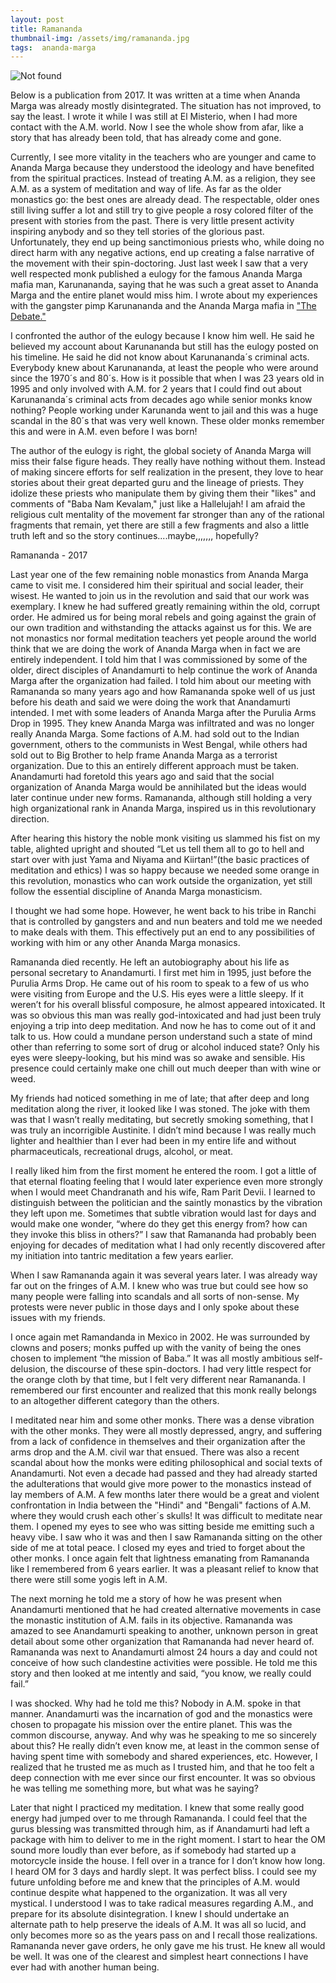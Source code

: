 ```yaml
---
layout: post
title: Ramananda
thumbnail-img: /assets/img/ramananda.jpg
tags:  ananda-marga
---
```

<img src="{{ 'assets/img/ramananda.jpg' | relative_url }}" alt="Not found" />

Below is a publication from 2017.  It was written at a time when Ananda Marga was already mostly disintegrated.  The situation has not improved, to say the least.  I wrote it while I was still at El Misterio, when I had more contact with the A.M. world.  Now I see the whole show from afar, like a story that has already been told, that has already come and gone.  

Currently, I see more vitality in the teachers who are younger and came to Ananda Marga because they understood the ideology and have benefited from the spiritual practices.  Instead of treating A.M. as a religion, they see A.M. as a system of meditation and way of life.  As far as the older monastics go:  the best ones are already dead.   The respectable, older ones still living suffer a lot and still try to give people a rosy colored filter of the present with stories from the past.  There is very little present activity inspiring anybody and so they tell stories of the glorious past.  Unfortunately, they end up being sanctimonious priests who, while doing no direct harm with any negative actions, end up creating a false narrative of the movement with their spin-doctoring.  Just last week I saw that a very well respected monk published a eulogy for the famous Ananda Marga mafia man, Karunananda, saying that he was such a great asset to Ananda Marga and the entire planet would miss him.  I wrote about my experiences with the gangster pimp Karunananda and the Ananda Marga mafia in ["The Debate."](https://williamenck.github.io/the-debate/) 

I confronted the author of the eulogy because I know him well.  He said he believed my account about Karunananda but still has the eulogy posted on his timeline.  He said he did not know about Karunananda´s criminal acts.  Everybody knew about Karunananda, at least the people who were around since the 1970´s and 80´s.  How is it possible that when I was 23 years old in 1995 and only involved with A.M. for 2 years that I could find out about Karunananda´s criminal acts from decades ago while senior monks know nothing?  People working under Karunanda went to jail and this was a huge scandal in the 80´s that was very well known.  These older monks remember this and were in A.M. even before I was born!

The author of the eulogy is right, the global society of Ananda Marga will miss their false figure heads.  They really have nothing without them.  Instead of making sincere efforts for self realization in the present, they love to hear stories about their great departed guru and the lineage of priests.  They idolize these priests who manipulate them by giving them their "likes" and comments of "Baba Nam Kevalam," just like a Hallelujah!  I am afraid the religious cult mentality of the movement far stronger than any of the rational fragments that remain, yet there are still a few fragments and also a little truth left and so the story continues....maybe,,,,,,, hopefully?

Ramananda - 2017

Last year one of the few remaining noble monastics from Ananda Marga came to visit me. I considered him their spiritual and social leader, their wisest. He wanted to join us in the revolution and said that our work was exemplary. I knew he had suffered greatly remaining within the old, corrupt order. He admired us for being moral rebels and going against the grain of our own tradition and withstanding the attacks against us for this. We are not monastics nor formal meditation teachers yet people around the world think that we are doing the work of Ananda Marga when in fact we are entirely independent. I told him that I was commissioned by some of the older, direct disciples of Anandamurti to help continue the work of Ananda Marga after the organization had failed. I told him about our meeting with Ramananda so many years ago and how Ramananda spoke well of us just before his death and said we were doing the work that Anandamurti intended. I met with some leaders of Ananda Marga  after the Purulia Arms Drop in 1995. They knew Ananda Marga was infiltrated and was no longer really Ananda Marga. Some factions of A.M. had sold out to the Indian government, others to the communists in West Bengal, while others had sold out to Big Brother to help frame Ananda Marga as a terrorist organization. Due to this an entirely different approach must be taken. Anandamurti had foretold this years ago and said that the social organization of Ananda Marga would be annihilated but the ideas would later continue under new forms. Ramananda, although still holding a very high organizational rank in Ananda Marga, inspired us in this revolutionary direction.

After hearing this history the noble monk visiting us slammed his fist on my table, alighted upright and shouted “Let us tell them all to go to hell and start over with just Yama and Niyama and Kiirtan!”(the basic practices of meditation and ethics) I was so happy because we needed some orange in this revolution, monastics who can work outside the organization, yet still follow the essential discipline of Ananda Marga monasticism.

I thought we had some hope. However, he went back to his tribe in Ranchi that is controlled by gangsters and and nun beaters and told me we needed to make deals with them. This effectively put an end to any possibilities of working with him or any other Ananda Marga monasics.

Ramananda died recently. He left an autobiography about his life as personal secretary to Anandamurti. I first met him in 1995, just before the Purulia Arms Drop. He came out of his room to speak to a few of us who were visiting from Europe and the U.S. His eyes were a little sleepy. If it weren’t for his overall blissful composure, he almost appeared intoxicated. It was so obvious this man was really god-intoxicated and had just been truly enjoying a trip into deep meditation. And now he has to come out of it and talk to us. How could a mundane person understand such a state of mind other than referring to some sort of drug or alcohol induced state? Only his eyes were sleepy-looking, but his mind was so awake and sensible. His presence could certainly make one chill out much deeper than with wine or weed.

My friends had noticed something in me of late; that after deep and long meditation along the river, it looked like I was stoned. The joke with them was that I wasn’t really meditating, but secretly smoking something, that I was truly an incorrigible Austinite. I didn’t mind because I was really much lighter and healthier than I ever had been in my entire life and without pharmaceuticals, recreational drugs, alcohol, or meat.

I really liked him from the first moment he entered the room. I got a little of that eternal floating feeling that I would later experience even more strongly when I would meet Chandranath and his wife, Ram Parit Devii. I learned to distinguish between the politician and the saintly monastics by the vibration they left upon me. Sometimes that subtle vibration would last for days and would make one wonder, “where do they get this energy from? how can they invoke this bliss in others?” I saw that Ramananda had probably been enjoying for decades of meditation what I had only recently discovered after my initiation into tantric meditation a few years earlier.

When I saw Ramananda again it was several years later. I was already way far out on the fringes of A.M. I knew who was true but could see how so many people were falling into scandals and all sorts of non-sense. My protests were never public in those days and I only spoke about these issues with my friends.

I once again met Ramandanda in Mexico in 2002. He was surrounded by clowns and posers; monks puffed up with the vanity of being the ones chosen to implement “the mission of Baba.” It was all mostly ambitious self-delusion, the discourse of these spin-doctors. I had very little respect for the orange cloth by that time, but I felt very different near Ramananda. I remembered our first encounter and realized that this monk really belongs to an altogether different category than the others.

I meditated near him and some other monks. There was a dense vibration with the other monks. They were all mostly depressed, angry, and suffering from a lack of confidence in themselves and their organization after the arms drop and the A.M. civil war that ensued. There was also a recent scandal about how the monks were editing philosophical and social texts of Anandamurti. Not even a decade had passed and they had already started the adulterations that would give more power to the monastics instead of lay members of A.M. A few months later there would be a great and violent confrontation in India between the "Hindi" and "Bengali" factions of A.M. where they would crush each other´s skulls!  It was difficult to meditate near them. I opened my eyes to see who was sitting beside me emitting such a heavy vibe. I saw who it was and then I saw Ramananda sitting on the other side of me at total peace. I closed my eyes and tried to forget about the other monks. I once again felt that lightness emanating from Ramananda like I remembered from 6 years earlier. It was a pleasant relief to know that there were still some yogis left in A.M.

The next morning he told me a story of how he was present when Anandamurti mentioned that he had created alternative movements in case the monastic institution of A.M. fails in its objective. Ramananda was amazed to see Anandamurti speaking to another, unknown person in great detail about some other organization that Ramananda had never heard of. Ramananda was next to Anandamurti almost 24 hours a day and could not conceive of how such clandestine activities were possible. He told me this story and then looked at me intently and said, “you know, we really could fail.”

I was shocked. Why had he told me this? Nobody in A.M. spoke in that manner. Anandamurti was the incarnation of god and the monastics were chosen to propagate his mission over the entire planet. This was the common discourse, anyway. And why was he speaking to me so sincerely about this? He really didn’t even know me, at least in the common sense of having spent time with somebody and shared experiences, etc. However, I realized that he trusted me as much as I trusted him, and that he too felt a deep connection with me ever since our first encounter. It was so obvious he was telling me something more, but what was he saying?

Later that night I practiced my meditation. I knew that some really good energy had jumped over to me through Ramananda. I could feel that the gurus blessing was transmitted through him, as if Anandamurti had left a package with him to deliver to me in the right moment. I start to hear the OM sound more loudly than ever before, as if somebody had started up a motorcycle inside the house. I fell over in a trance for I don’t know how long. I heard OM for 3 days and hardly slept. It was perfect bliss. I could see my future unfolding before me and knew that the principles of A.M. would continue despite what happened to the organization. It was all very mystical. I understood I was to take radical measures regarding A.M., and prepare for its absolute disintegration. I knew I should undertake an alternate path to help preserve the ideals of A.M. It was all so lucid, and only becomes more so as the years pass on and I recall those realizations. Ramananda never gave orders, he only gave me his trust. He knew all would be well. It was one of the clearest and simplest heart connections I have ever had with another human being.
